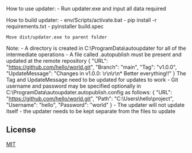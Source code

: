 How to use updater:
    - Run updater.exe and input all data required


How to build updater:
    - env/Scripts/activate.bat
    - pip install -r requirements.txt
    - pyinstaller build.spec
    
    Move dist/updater.exe to parent folder


Note:
    - A directory is created in C:\ProgramData\autoupdater for all of the intermediate operations
    - A file called .autopublish must be present and updated at the remote repository
        {
            "URL": "https://github.com/hello/world.git",
            "Branch": "main",
            "Tag": "v1.0.0",
            "UpdateMessage": "Changes in v1.0.0: \r\n\r\n* Better everything!!"
        }
      The Tag and UpdateMessage need to be updated for updates to work
    - Git username and password may be specified optionally in C:\ProgramData\autoupdater\.autopublish.config as follows:
        {
            "URL": "https://github.com/hello/world.git",
            "Path": "C:\\Users\\hello\\project",
            "Username": "hello",
            "Password": "world"
        }
    - The updater will not update itself - the updater needs to be kept separate from the files to update


## License

[MIT](https://choosealicense.com/licenses/mit/)
